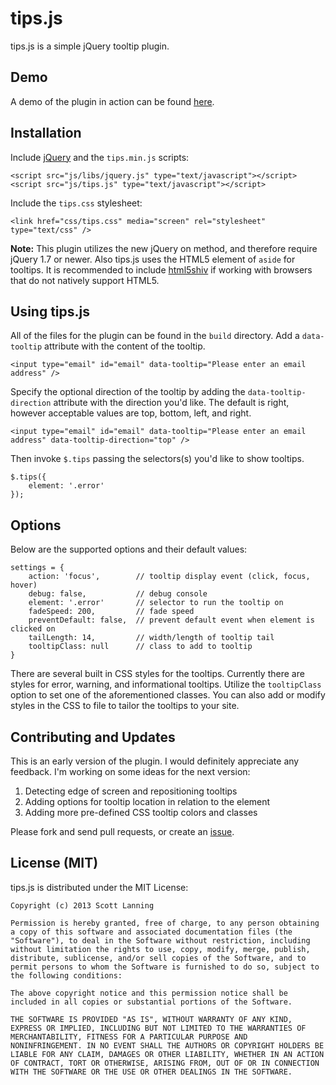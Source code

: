 tips.js
=========

tips.js is a simple jQuery tooltip plugin.

Demo
----

A demo of the plugin in action can be found <a href="http://scott-lanning.com/tips">here</a>.


Installation
------------

Include <a href="http://ajax.googleapis.com/ajax/libs/jquery/1/jquery.min.js">jQuery</a> and the `tips.min.js` scripts:

```
<script src="js/libs/jquery.js" type="text/javascript"></script>
<script src="js/tips.js" type="text/javascript"></script>
```

Include the `tips.css` stylesheet:

```
<link href="css/tips.css" media="screen" rel="stylesheet" type="text/css" />
```

**Note:** This plugin utilizes the new jQuery on method, and therefore require jQuery 1.7 or newer. Also tips.js uses the HTML5 element of `aside` for tooltips. It is recommended to include <a href="http://code.google.com/p/html5shiv/">html5shiv</a> if working with browsers that do not natively support HTML5.


Using tips.js
-------------

All of the files for the plugin can be found in the `build` directory. Add a `data-tooltip` attribute with the content of the tooltip.

```
<input type="email" id="email" data-tooltip="Please enter an email address" />
```

Specify the optional direction of the tooltip by adding the `data-tooltip-direction` attribute with the direction you'd like. The default is right, however acceptable values are top, bottom, left, and right.

```
<input type="email" id="email" data-tooltip="Please enter an email address" data-tooltip-direction="top" />
```

Then invoke `$.tips` passing the selectors(s) you'd like to show tooltips.

```
$.tips({
    element: '.error'
});
```


Options
-------

Below are the supported options and their default values:

```
settings = {
    action: 'focus',        // tooltip display event (click, focus, hover)
    debug: false,           // debug console
    element: '.error'       // selector to run the tooltip on
    fadeSpeed: 200,         // fade speed
    preventDefault: false,  // prevent default event when element is clicked on
    tailLength: 14,         // width/length of tooltip tail
    tooltipClass: null      // class to add to tooltip
}
```

There are several built in CSS styles for the tooltips. Currently there are styles for error, warning, and informational tooltips. Utilize the `tooltipClass` option to set one of the aforementioned classes. You can also add or modify styles in the CSS to file to tailor the tooltips to your site.

Contributing and Updates
------------------------

This is an early version of the plugin. I would definitely appreciate any feedback. I'm working on some ideas for the next version:

1. Detecting edge of screen and repositioning tooltips
2. Adding options for tooltip location in relation to the element
3. Adding more pre-defined CSS tooltip colors and classes

Please fork and send pull requests, or create an <a href="https://github.com/slanningGH/tips.js/issues">issue</a>.



License (MIT)
-------------

tips.js is distributed under the MIT License:

```
Copyright (c) 2013 Scott Lanning

Permission is hereby granted, free of charge, to any person obtaining
a copy of this software and associated documentation files (the
"Software"), to deal in the Software without restriction, including
without limitation the rights to use, copy, modify, merge, publish,
distribute, sublicense, and/or sell copies of the Software, and to
permit persons to whom the Software is furnished to do so, subject to
the following conditions:

The above copyright notice and this permission notice shall be
included in all copies or substantial portions of the Software.

THE SOFTWARE IS PROVIDED "AS IS", WITHOUT WARRANTY OF ANY KIND,
EXPRESS OR IMPLIED, INCLUDING BUT NOT LIMITED TO THE WARRANTIES OF
MERCHANTABILITY, FITNESS FOR A PARTICULAR PURPOSE AND
NONINFRINGEMENT. IN NO EVENT SHALL THE AUTHORS OR COPYRIGHT HOLDERS BE
LIABLE FOR ANY CLAIM, DAMAGES OR OTHER LIABILITY, WHETHER IN AN ACTION
OF CONTRACT, TORT OR OTHERWISE, ARISING FROM, OUT OF OR IN CONNECTION
WITH THE SOFTWARE OR THE USE OR OTHER DEALINGS IN THE SOFTWARE.
```
